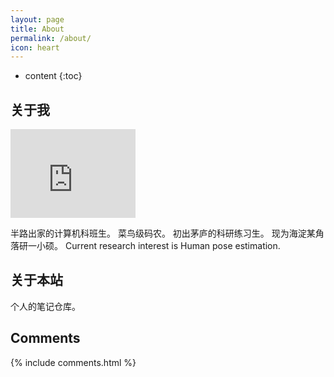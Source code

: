 ```yaml
---
layout: page
title: About
permalink: /about/
icon: heart
---
```


* content
{:toc}

## 关于我

<iframe src="https://githubbadge.appspot.com/gaohaoyang?s=1" style="border: 0;height: 142px;width: 200px;overflow: hidden;" frameBorder="0"></iframe>

半路出家的计算机科班生。
菜鸟级码农。
初出茅庐的科研练习生。
现为海淀某角落研一小硕。
Current research interest is Human pose estimation.


## 关于本站
个人的笔记仓库。


## Comments

{% include comments.html %}